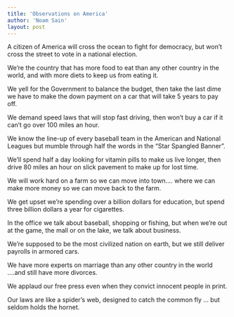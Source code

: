 ```yaml
---
title: 'Observations on America'
author: 'Noam Sain'
layout: post
---
```


A citizen of America will cross the ocean to fight for democracy, but won’t cross the street to vote in a national election.

We’re the country that has more food to eat than any other country in the world, and with more diets to keep us from eating it.

We yell for the Government to balance the budget, then take the last dime we have to make the down payment on a car that will take 5 years to pay off.

We demand speed laws that will stop fast driving, then won’t buy a car if it can’t go over 100 miles an hour.

We know the line-up of every baseball team in the American and National Leagues but mumble through half the words in the “Star Spangled Banner”.

We’ll spend half a day looking for vitamin pills to make us live longer, then drive 80 miles an hour on slick pavement to make up for lost time.

We will work hard on a farm so we can move into town…. where we can make more money so we can move back to the farm.

We get upset we’re spending over a billion dollars for education, but spend three billion dollars a year for cigarettes.

In the office we talk about baseball, shopping or fishing, but when we’re out at the game, the mall or on the lake, we talk about business.

We’re supposed to be the most civilized nation on earth, but we still deliver payrolls in armored cars.

We have more experts on marriage than any other country in the world ….and still have more divorces.

We applaud our free press even when they convict innocent people in print.

Our laws are like a spider’s web, designed to catch the common fly … but seldom holds the hornet.